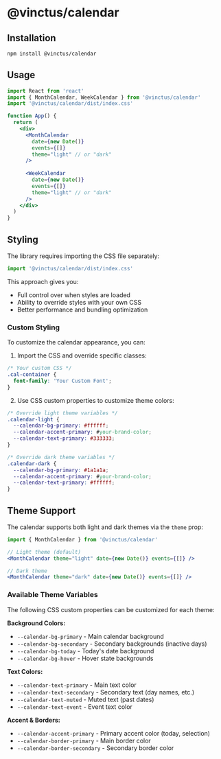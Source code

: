 # @vinctus/calendar

## Installation

```bash
npm install @vinctus/calendar
```

## Usage

```jsx
import React from 'react'
import { MonthCalendar, WeekCalendar } from '@vinctus/calendar'
import '@vinctus/calendar/dist/index.css'

function App() {
  return (
    <div>
      <MonthCalendar 
        date={new Date()} 
        events={[]} 
        theme="light" // or "dark"
      />
      
      <WeekCalendar 
        date={new Date()} 
        events={[]} 
        theme="light" // or "dark"
      />
    </div>
  )
}
```

## Styling

The library requires importing the CSS file separately:

```jsx
import '@vinctus/calendar/dist/index.css'
```

This approach gives you:
- Full control over when styles are loaded
- Ability to override styles with your own CSS
- Better performance and bundling optimization

### Custom Styling

To customize the calendar appearance, you can:

1. Import the CSS and override specific classes:
```css
/* Your custom CSS */
.cal-container {
  font-family: 'Your Custom Font';
}
```

2. Use CSS custom properties to customize theme colors:
```css
/* Override light theme variables */
.calendar-light {
  --calendar-bg-primary: #ffffff;
  --calendar-accent-primary: #your-brand-color;
  --calendar-text-primary: #333333;
}

/* Override dark theme variables */
.calendar-dark {
  --calendar-bg-primary: #1a1a1a;
  --calendar-accent-primary: #your-brand-color;
  --calendar-text-primary: #ffffff;
}
```

## Theme Support

The calendar supports both light and dark themes via the `theme` prop:

```jsx
import { MonthCalendar } from '@vinctus/calendar'

// Light theme (default)
<MonthCalendar theme="light" date={new Date()} events={[]} />

// Dark theme
<MonthCalendar theme="dark" date={new Date()} events={[]} />
```

### Available Theme Variables

The following CSS custom properties can be customized for each theme:

**Background Colors:**
- `--calendar-bg-primary` - Main calendar background
- `--calendar-bg-secondary` - Secondary backgrounds (inactive days)
- `--calendar-bg-today` - Today's date background
- `--calendar-bg-hover` - Hover state backgrounds

**Text Colors:**
- `--calendar-text-primary` - Main text color
- `--calendar-text-secondary` - Secondary text (day names, etc.)
- `--calendar-text-muted` - Muted text (past dates)
- `--calendar-text-event` - Event text color

**Accent & Borders:**
- `--calendar-accent-primary` - Primary accent color (today, selection)
- `--calendar-border-primary` - Main border color
- `--calendar-border-secondary` - Secondary border color